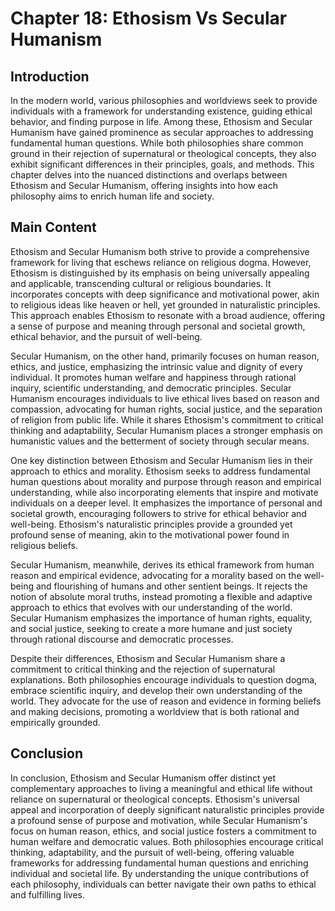 # Chapter 18: Ethosism Vs Secular Humanism

## Introduction

In the modern world, various philosophies and worldviews seek to provide individuals with a framework for understanding existence, guiding ethical behavior, and finding purpose in life. Among these, Ethosism and Secular Humanism have gained prominence as secular approaches to addressing fundamental human questions. While both philosophies share common ground in their rejection of supernatural or theological concepts, they also exhibit significant differences in their principles, goals, and methods. This chapter delves into the nuanced distinctions and overlaps between Ethosism and Secular Humanism, offering insights into how each philosophy aims to enrich human life and society.

## Main Content

Ethosism and Secular Humanism both strive to provide a comprehensive framework for living that eschews reliance on religious dogma. However, Ethosism is distinguished by its emphasis on being universally appealing and applicable, transcending cultural or religious boundaries. It incorporates concepts with deep significance and motivational power, akin to religious ideas like heaven or hell, yet grounded in naturalistic principles. This approach enables Ethosism to resonate with a broad audience, offering a sense of purpose and meaning through personal and societal growth, ethical behavior, and the pursuit of well-being.

Secular Humanism, on the other hand, primarily focuses on human reason, ethics, and justice, emphasizing the intrinsic value and dignity of every individual. It promotes human welfare and happiness through rational inquiry, scientific understanding, and democratic principles. Secular Humanism encourages individuals to live ethical lives based on reason and compassion, advocating for human rights, social justice, and the separation of religion from public life. While it shares Ethosism's commitment to critical thinking and adaptability, Secular Humanism places a stronger emphasis on humanistic values and the betterment of society through secular means.

One key distinction between Ethosism and Secular Humanism lies in their approach to ethics and morality. Ethosism seeks to address fundamental human questions about morality and purpose through reason and empirical understanding, while also incorporating elements that inspire and motivate individuals on a deeper level. It emphasizes the importance of personal and societal growth, encouraging followers to strive for ethical behavior and well-being. Ethosism's naturalistic principles provide a grounded yet profound sense of meaning, akin to the motivational power found in religious beliefs.

Secular Humanism, meanwhile, derives its ethical framework from human reason and empirical evidence, advocating for a morality based on the well-being and flourishing of humans and other sentient beings. It rejects the notion of absolute moral truths, instead promoting a flexible and adaptive approach to ethics that evolves with our understanding of the world. Secular Humanism emphasizes the importance of human rights, equality, and social justice, seeking to create a more humane and just society through rational discourse and democratic processes.

Despite their differences, Ethosism and Secular Humanism share a commitment to critical thinking and the rejection of supernatural explanations. Both philosophies encourage individuals to question dogma, embrace scientific inquiry, and develop their own understanding of the world. They advocate for the use of reason and evidence in forming beliefs and making decisions, promoting a worldview that is both rational and empirically grounded.

## Conclusion

In conclusion, Ethosism and Secular Humanism offer distinct yet complementary approaches to living a meaningful and ethical life without reliance on supernatural or theological concepts. Ethosism's universal appeal and incorporation of deeply significant naturalistic principles provide a profound sense of purpose and motivation, while Secular Humanism's focus on human reason, ethics, and social justice fosters a commitment to human welfare and democratic values. Both philosophies encourage critical thinking, adaptability, and the pursuit of well-being, offering valuable frameworks for addressing fundamental human questions and enriching individual and societal life. By understanding the unique contributions of each philosophy, individuals can better navigate their own paths to ethical and fulfilling lives.